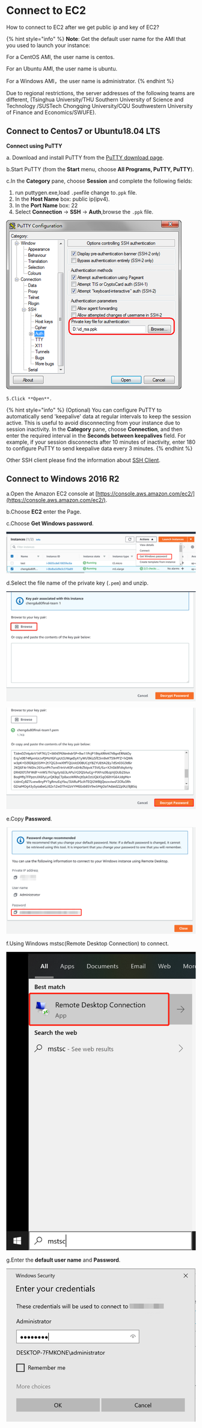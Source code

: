# Connect to EC2

How to connect to EC2 after we get public ip and key of EC2?

{% hint style="info" %}
**Note**: Get the default user name for the AMI that you used to launch your instance: ‌ 

For a CentOS AMI, the user name is centos. ‌ 

For an Ubuntu AMI, the user name is ubuntu. ‌ 

For a Windows AMI，the user name is administrator.
{% endhint %}

Due to regional restrictions, the server addresses of the following teams are different, \(Tsinghua University/THU Southern University of Science and Technology /SUSTech Chongqing University/CQU Southwestern University of Finance and Economics/SWUFE\).

## **Connect to Centos7 or Ubuntu18.04 LTS** <a id="PuttingAnObjectInABucket"></a>

**Connect using PuTTY** 

a. Download and install PuTTY from the [PuTTY download page](http://www.chiark.greenend.org.uk/~sgtatham/putty/). 

b.Start PuTTY \(from the **Start** menu, choose **All Programs, PuTTY, PuTTY**\).

c.In the **Category** pane, choose **Session** and complete the following fields:

1. run puttygen.exe,load `.pem`file change to`.ppk` file.
2. In the **Host Name** box: public ip\(ipv4\).
3. In the **Port Name** box: 22
4. Select **Connection** -&gt; **SSH** -&gt; **Auth**,browse the `.ppk` file.

![](../../.gitbook/assets/image%20%2885%29.png)

    5.Click **Open**.

{% hint style="info" %}
 \(Optional\) You can configure PuTTY to automatically send 'keepalive' data at regular intervals to keep the session active. This is useful to avoid disconnecting from your instance due to session inactivity. In the **Category** pane, choose **Connection**, and then enter the required interval in the **Seconds between keepalives** field. For example, if your session disconnects after 10 minutes of inactivity, enter 180 to configure PuTTY to send keepalive data every 3 minutes.
{% endhint %}

Other SSH client please find the information about [SSH Client](https://www.slant.co/topics/149/~best-ssh-clients-for-windows).

## **Connect to Windows 2016 R2** <a id="PuttingAnObjectInABucket"></a>

a.Open the Amazon EC2 console at [https://console.aws.amazon.com/ec2/](https://console.aws.amazon.com/ec2/).

b.Choose **EC2** enter the Page.

c.Choose **Get Windows password**. 

![](../../.gitbook/assets/image%20%2878%29.png)

d.Select the file name of the private key \(`.pem`\) and unzip.

![](../../.gitbook/assets/image%20%2875%29.png)

![](../../.gitbook/assets/image%20%2874%29.png)

e.Copy **Password**.

![](../../.gitbook/assets/image%20%2876%29.png)

f.Using Windows mstsc\(Remote Desktop Connection\) to connect.

![](../../.gitbook/assets/image%20%2860%29.png)

g.Enter the **default user name** and **Password**.

![](../../.gitbook/assets/image%20%2863%29.png)


